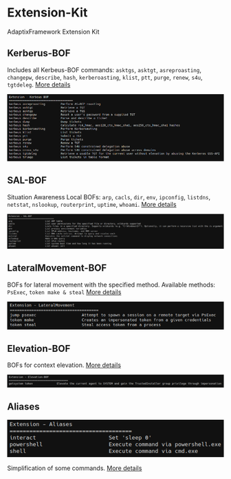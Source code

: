 # Extension-Kit
AdaptixFramework Extension Kit



## Kerberus-BOF

Includes all Kerbeus-BOF commands: `asktgs`, `asktgt`, `asreproasting`, `changepw`, `describe`, `hash`, `kerberoasting`, `klist`, `ptt`, `purge`, `renew`, `s4u`, `tgtdeleg`. [More details](https://github.com/Adaptix-Framework/Extension-Kit/blob/main/Kerbeus-BOF/README.md)

![](./Kerbeus-BOF/_img/01.png)



## SAL-BOF

Situation Awareness Local BOFs: `arp`, `cacls`, `dir`, `env`, `ipconfig`, `listdns`, `netstat`, `nslookup`, `routerprint`, `uptime`, `whoami`. [More details](https://github.com/Adaptix-Framework/Extension-Kit/blob/main/SAL-BOF/README.md)

![](./SAL-BOF/_img/01.png)



## LateralMovement-BOF

BOFs for lateral movement with the specified method. Available methods: `PsExec`, `token make & steal` [More details](https://github.com/Adaptix-Framework/Extension-Kit/blob/main/LateralMovement-BOF/README.md)

![](./LateralMovement-BOF/_img/01.png)



## Elevation-BOF

BOFs for context elevation. [More details](https://github.com/Adaptix-Framework/Extension-Kit/blob/main/Elevation-BOF/README.md)

![](./Elevation-BOF/_img/01.png)



## Aliases

![](./Aliases/_img/01.png)

Simplification of some commands. [More details](https://github.com/Adaptix-Framework/Extension-Kit/blob/main/Aliases/README.md)